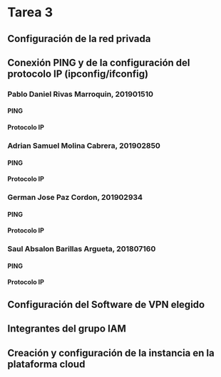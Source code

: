 # Tarea 3

## Configuración de la red privada

## Conexión PING y de la configuración del protocolo IP (ipconfig/ifconfig)
### Pablo Daniel Rivas Marroquin, 201901510
#### PING
#### Protocolo IP
### Adrian Samuel Molina Cabrera, 201902850
#### PING
#### Protocolo IP
### German Jose Paz Cordon, 201902934
#### PING
#### Protocolo IP
### Saul Absalon Barillas Argueta, 201807160
#### PING
#### Protocolo IP

## Configuración del Software de VPN elegido

## Integrantes del grupo IAM

## Creación y configuración de la instancia en la plataforma cloud


